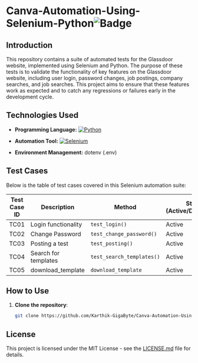 # Canva-Automation-Using-Selenium-Python![Badge](https://img.shields.io/badge/Selenium-Testing-1FDD0A)

## Introduction

This repository contains a suite of automated tests for the Glassdoor website, implemented using Selenium and Python. The purpose of these tests is to validate the functionality of key features on the Glassdoor website, including user login, password changes, job postings, company searches, and job searches. This project aims to ensure that these features work as expected and to catch any regressions or failures early in the development cycle.

## Technologies Used


- **Programming Language:**    [![Python](https://img.shields.io/badge/Python-100000?style=plastic&logo=Python&logoColor=white&labelColor=0F0312&color=black)](https://github.com/Karthik-GigaByte/Glassdoor-Automation)
  
- **Automation Tool:**    [![Selenium](https://img.shields.io/badge/Selenium-100000?style=plastic&logo=Selenium&logoColor=white&labelColor=43DD0F&color=black)](https://github.com/Karthik-GigaByte/Glassdoor-Automation)
  
- **Environment Management:** dotenv (.env)

## Test Cases

Below is the table of test cases covered in this Selenium automation suite:

| Test Case ID | Description          | Method                     | Status (Active/Deprecated) |Status                     |
|--------------|----------------------|----------------------------|----------------------------|---------------------------|
| TC01         | Login functionality  | `test_login()`             | Active                     | Pass                      |
| TC02         | Change Password      | `test_change_password()`   | Active                     | Pass                      |
| TC03         | Posting a test       | `test_posting()`           | Active                     | Pass                      |
| TC04         | Search for templates | `test_search_templates()`  | Active                     | Pass                      |
| TC05         | download_template    | `download_template`        | Active                     | Pass                      |

## How to Use

1. **Clone the repository**:
    ```bash
    git clone https://github.com/Karthik-GigaByte/Canva-Automation-Using-Selenium-Python
    ```


## License

This project is licensed under the MIT License - see the [LICENSE.md](LICENSE.md) file for details.
  

